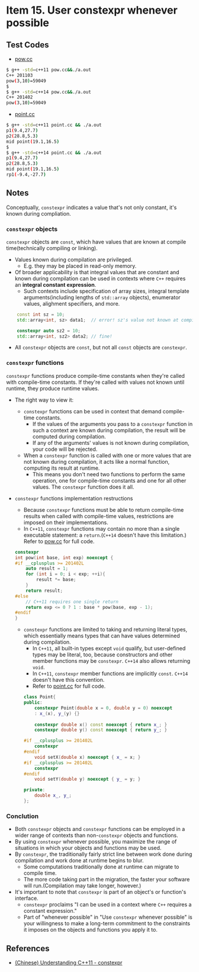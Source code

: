 # Item 15. User constexpr whenever possible

## Test Codes

- [pow.cc](./pow.cc)

```bash
$ g++ -std=c++11 pow.cc&&./a.out
C++ 201103
pow(3,10)=59049
$ 
$ g++ -std=c++14 pow.cc&&./a.out
C++ 201402
pow(3,10)=59049
```

- [point.cc](./point.cc)

```bash
$ g++ -std=c++11 point.cc && ./a.out
p1(9.4,27.7)
p2(28.8,5.3)
mid point(19.1,16.5)
$ 
$ g++ -std=c++14 point.cc && ./a.out
p1(9.4,27.7)
p2(28.8,5.3)
mid point(19.1,16.5)
rp1(-9.4,-27.7)
```

## Notes
Conceptually, `constexpr` indicates a value that's not only constant, it's known during compliation.    

### `constexpr` objects 
`constexpr` objects are `const`, which have values that are known at compile time(technically compiling or linking).     
- Values known during compilation are privileged.     
  - E.g. they may be placed in read-only memory.     
- Of broader applicability is that integral values that are constant and known during compilation can be used in contexts where `C++` requires an **integral constant expression**.     
  - Such contexts include specification of array sizes, integral template arguments(including lengths of `std::array` objects), enumerator values, alighment specifiers, and more.     

```c++
    const int sz = 10; 
    std::array<int, sz> data1;  // error! sz's value not known at compilation.

    constexpr auto sz2 = 10;    
    std::array<int, sz2> data2; // fine! 
```

- All `constexpr` objects are `const`, but not all `const` objects are `constexpr`.     

### `constexpr` functions
`constexpr` functions produce compile-time constants when they're called with compile-time constants. If they're called with values not known until runtime, they produce runtime values.     
- The right way to view it:     
  - `constexpr` functions can be used in context that demand compile-time constants.     
    - If the values of the arguments you pass to a `constexpr` function in such a context are known during compilation, the result will be computed during compilation.      
    - If any of the arguments' values is not known during compilation, your code will be rejected.     
  - When a `constexpr` function is called with one or more values that are not known during compilation, it acts like a normal function, computing its result at runtime.     
    - This means you don't need two functions to perform the same operation, one for compile-time constants and one for all other values. The `constexpr` function does it all.    
- `constexpr` functions implementation restructions
  - Because `constexpr` functions must be able to return compile-time results when called with compile-time values, restrictions are imposed on their implementations.     
  - In `C++11`, `constexpr` functions may contain no more than a single executable statement: a `return`.(`C++14` doesn't have this limitation.) Refer to [pow.cc](./pow.cc) for full code.          

  ```c++
  constexpr 
  int pow(int base, int exp) noexcept {
  #if __cplusplus >= 201402L
      auto result = 1;
      for (int i = 0; i < exp; ++i){
          result *= base;
      }
      return result;
  #else
      // C++11 requires one single return
      return exp <= 0 ? 1 : base * pow(base, exp - 1);
  #endif
  }
  ```

  - `constexpr` functions are limited to taking and returning literal types, which essentially means types that can have values determined during compilation.     
    - In `C++11`, all built-in types except `void` qualify, but user-defined types may be literal, too, because constructors and other member functions may be `constexpr`. `C++14` also allows returning `void`.      
    - In `C++11`, `constexpr` member functions are implicitly `const`. `C++14` doesn't have this convention.     
    - Refer to [point.cc](./point.cc) for full code.       
    ```c++
    class Point{
    public:
        constexpr Point(double x = 0, double y = 0) noexcept
        : x_(x), y_(y) {}
        
        constexpr double x() const noexcept { return x_; }
        constexpr double y() const noexcept { return y_; }

    #if __cplusplus >= 201402L
        constexpr
    #endif
        void setX(double x) noexcept { x_ = x; }
    #if __cplusplus >= 201402L
        constexpr
    #endif
        void setY(double y) noexcept { y_ = y; }

    private:
        double x_, y_;
    };
    ```

### Conclution

- Both `constexpr` objects and `constexpr` functions can be employed in a wider range of contexts than non-`constexpr` objects and functions.    
- By using `constexpr` whenever possible, you maximize the range of situations in which your objects and functions may be used.    
- By `constexpr`, the traditionally fairly strict line between work done during compilation and work done at runtime begins to blur.    
  - Some computations traditionally done at runtime can migrate to compile time.    
  - The more code taking part in the migration, the faster your software will run.(Compilation may take longer, however.)    
- It's important to note that `constexpr` is part of an object's or function's interface.     
  - `constexpr` proclaims "I can be used in a context where `C++` requires a constant expression."      
  - Part of "whenever possible" in "Use `constexpr` whenever possible" is your willingness to make a long-term commitment to the constraints it imposes on the objects and functions you apply it to.     

## References
- [(Chinese) Understanding C++11 - constexpr](https://github.com/wangyoucao577/modern-cpp/tree/master/understanding-cpp11#constexpr)
